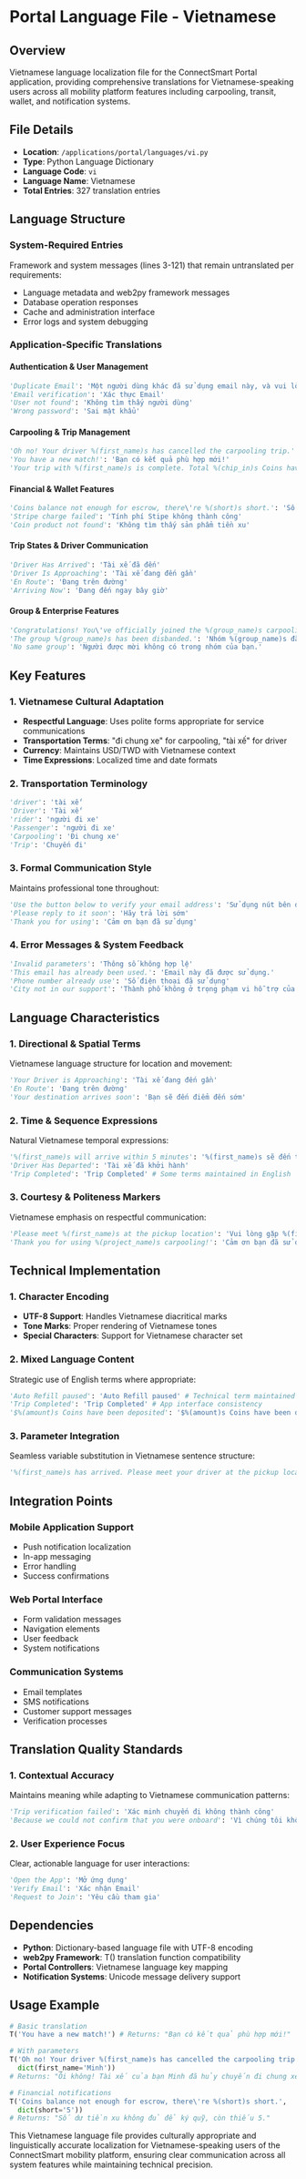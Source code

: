 # Portal Language File - Vietnamese

## Overview
Vietnamese language localization file for the ConnectSmart Portal application, providing comprehensive translations for Vietnamese-speaking users across all mobility platform features including carpooling, transit, wallet, and notification systems.

## File Details
- **Location**: `/applications/portal/languages/vi.py`
- **Type**: Python Language Dictionary
- **Language Code**: `vi`
- **Language Name**: Vietnamese
- **Total Entries**: 327 translation entries

## Language Structure

### System-Required Entries
Framework and system messages (lines 3-121) that remain untranslated per requirements:
- Language metadata and web2py framework messages
- Database operation responses
- Cache and administration interface
- Error logs and system debugging

### Application-Specific Translations

#### Authentication & User Management
```python
'Duplicate Email': 'Một người dùng khác đã sử dụng email này, và vui lòng thử sử dụng một email khác để đăng ký tài khoản.'
'Email verification': 'Xác thực Email'
'User not found': 'Không tìm thấy người dùng'
'Wrong password': 'Sai mật khẩu'
```

#### Carpooling & Trip Management
```python
'Oh no! Your driver %(first_name)s has cancelled the carpooling trip.': 'Ôi không! Tài xế của bạn %(first_name)s đã hủy chuyến đi chung xe.'
'You have a new match!': 'Bạn có kết quả phù hợp mới!'
'Your trip with %(first_name)s is complete. Total %(chip_in)s Coins have been added to your Wallet!': 'Your trip with %(first_name)s is complete. Total %(chip_in)s Coins have been added to your Wallet!'
```

#### Financial & Wallet Features
```python
'Coins balance not enough for escrow, there\'re %(short)s short.': 'Số dư tiền xu không đủ để ký quỹ, còn thiếu %(short)s.'
'Stripe charge failed': 'Tính phí Stipe không thành công'
'Coin product not found': 'Không tìm thấy sản phẩm tiền xu'
```

#### Trip States & Driver Communication
```python
'Driver Has Arrived': 'Tài xế đã đến'
'Driver Is Approaching': 'Tài xế đang đến gần'
'En Route': 'Đang trên đường'
'Arriving Now': 'Đang đến ngay bây giờ'
```

#### Group & Enterprise Features
```python
'Congratulations! You\'ve officially joined the %(group_name)s carpooling group!': 'Xin chúc mừng! Bạn đã chính thức tham gia nhóm đi chung xe %(group_name)s!'
'The group %(group_name)s has been disbanded.': 'Nhóm %(group_name)s đã bị giải tán.'
'No same group': 'Người được mời không có trong nhóm của bạn.'
```

## Key Features

### 1. Vietnamese Cultural Adaptation
- **Respectful Language**: Uses polite forms appropriate for service communications
- **Transportation Terms**: "đi chung xe" for carpooling, "tài xế" for driver
- **Currency**: Maintains USD/TWD with Vietnamese context
- **Time Expressions**: Localized time and date formats

### 2. Transportation Terminology
```python
'driver': 'tài xế'
'Driver': 'Tài xế'
'rider': 'người đi xe'
'Passenger': 'người đi xe'
'Carpooling': 'Đi chung xe'
'Trip': 'Chuyến đi'
```

### 3. Formal Communication Style
Maintains professional tone throughout:
```python
'Use the button below to verify your email address': 'Sử dụng nút bên dưới để xác minh địa chỉ email của bạn'
'Please reply to it soon': 'Hãy trả lời sớm'
'Thank you for using': 'Cảm ơn bạn đã sử dụng'
```

### 4. Error Messages & System Feedback
```python
'Invalid parameters': 'Thông số không hợp lệ'
'This email has already been used.': 'Email này đã được sử dụng.'
'Phone number already use': 'Số điện thoại đã sử dụng'
'City not in our support': 'Thành phố không ở trọng phạm vi hỗ trợ của chúng tôi'
```

## Language Characteristics

### 1. Directional & Spatial Terms
Vietnamese language structure for location and movement:
```python
'Your Driver is Approaching': 'Tài xế đang đến gần'
'En Route': 'Đang trên đường'
'Your destination arrives soon': 'Bạn sẽ đến điểm đến sớm'
```

### 2. Time & Sequence Expressions
Natural Vietnamese temporal expressions:
```python
'%(first_name)s will arrive within 5 minutes': '%(first_name)s sẽ đến trong vòng 5 phút'
'Driver Has Departed': 'Tài xế đã khởi hành'
'Trip Completed': 'Trip Completed' # Some terms maintained in English
```

### 3. Courtesy & Politeness Markers
Vietnamese emphasis on respectful communication:
```python
'Please meet %(first_name)s at the pickup location': 'Vui lòng gặp %(first_name)s tại địa điểm đón'
'Thank you for using %(project_name)s carpooling!': 'Cảm ơn bạn đã sử dụng dịch vụ đi chung xe %(project_name)s!'
```

## Technical Implementation

### 1. Character Encoding
- **UTF-8 Support**: Handles Vietnamese diacritical marks
- **Tone Marks**: Proper rendering of Vietnamese tones
- **Special Characters**: Support for Vietnamese character set

### 2. Mixed Language Content
Strategic use of English terms where appropriate:
```python
'Auto Refill paused': 'Auto Refill paused' # Technical term maintained
'Trip Completed': 'Trip Completed' # App interface consistency
'$%(amount)s Coins have been deposited': '$%(amount)s Coins have been deposited' # Financial terms
```

### 3. Parameter Integration
Seamless variable substitution in Vietnamese sentence structure:
```python
'%(first_name)s has arrived. Please meet your driver at the pickup location.': '%(first_name)s đã đến. Vui lòng gặp tài xế của bạn tại địa điểm đón.'
```

## Integration Points

### Mobile Application Support
- Push notification localization
- In-app messaging
- Error handling
- Success confirmations

### Web Portal Interface
- Form validation messages
- Navigation elements
- User feedback
- System notifications

### Communication Systems
- Email templates
- SMS notifications
- Customer support messages
- Verification processes

## Translation Quality Standards

### 1. Contextual Accuracy
Maintains meaning while adapting to Vietnamese communication patterns:
```python
'Trip verification failed': 'Xác minh chuyến đi không thành công'
'Because we could not confirm that you were onboard': 'Vì chúng tôi không thể xác nhận rằng bạn đã tham gia nhóm đi chung xe này, tiền đóng góp của bạn đã được hoàn trả lại'
```

### 2. User Experience Focus
Clear, actionable language for user interactions:
```python
'Open the App': 'Mở ứng dụng'
'Verify Email': 'Xác nhận Email'
'Request to Join': 'Yêu cầu tham gia'
```

## Dependencies
- **Python**: Dictionary-based language file with UTF-8 encoding
- **web2py Framework**: T() translation function compatibility
- **Portal Controllers**: Vietnamese language key mapping
- **Notification Systems**: Unicode message delivery support

## Usage Example
```python
# Basic translation
T('You have a new match!') # Returns: "Bạn có kết quả phù hợp mới!"

# With parameters
T('Oh no! Your driver %(first_name)s has cancelled the carpooling trip.', 
  dict(first_name='Minh')) 
# Returns: "Ôi không! Tài xế của bạn Minh đã hủy chuyến đi chung xe."

# Financial notifications
T('Coins balance not enough for escrow, there\'re %(short)s short.', 
  dict(short='5'))
# Returns: "Số dư tiền xu không đủ để ký quỹ, còn thiếu 5."
```

This Vietnamese language file provides culturally appropriate and linguistically accurate localization for Vietnamese-speaking users of the ConnectSmart mobility platform, ensuring clear communication across all system features while maintaining technical precision.
